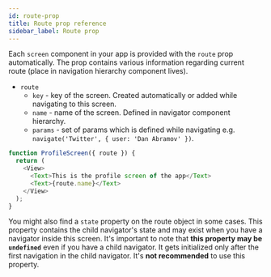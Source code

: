 ```yaml
---
id: route-prop
title: Route prop reference
sidebar_label: Route prop
---
```


Each `screen` component in your app is provided with the `route` prop automatically. The prop contains various information regarding current route (place in navigation hierarchy component lives).

- `route`
  - `key` - key of the screen. Created automatically or added while navigating to this screen.
  - `name` - name of the screen. Defined in navigator component hierarchy.
  - `params` - set of params which is defined while navigating e.g. `navigate('Twitter', { user: 'Dan Abramov' })`.

```js
function ProfileScreen({ route }) {
  return (
    <View>
      <Text>This is the profile screen of the app</Text>
      <Text>{route.name}</Text>
    </View>
  );
}
```

You might also find a `state` property on the route object in some cases. This property contains the child navigator's state and may exist when you have a navigator inside this screen. It's important to note that **this property may be `undefined`** even if you have a child navigator. It gets initialized only after the first navigation in the child navigator. It's **not recommended** to use this property.
